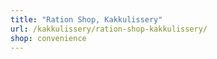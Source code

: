 ```yaml
---
title: "Ration Shop, Kakkulissery"
url: /kakkulissery/ration-shop-kakkulissery/
shop: convenience
---
```

